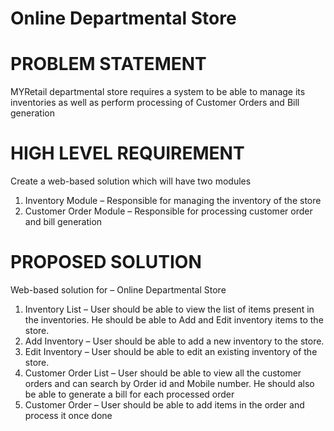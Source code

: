 # Online Departmental Store

# PROBLEM STATEMENT
MYRetail departmental store requires a system to be able to manage its inventories as well as perform processing of Customer Orders and Bill generation

# HIGH LEVEL REQUIREMENT
Create a web-based solution which will have two modules 
1. Inventory Module – Responsible for managing the inventory of the store
2. Customer Order Module – Responsible for processing customer order and bill generation

# PROPOSED SOLUTION
Web-based solution for – Online Departmental Store
1. Inventory List – User should be able to view the list of items present in the inventories. He should be able to Add and Edit inventory items to the store.
2. Add Inventory – User should be able to add a new inventory to the store.
3. Edit Inventory – User should be able to edit an existing inventory of the store.
4. Customer Order List – User should be able to view all the customer orders and can search by Order id and Mobile number. He should also be able to generate a bill for each processed order
5. Customer Order – User should be able to add items in the order and process it once done
